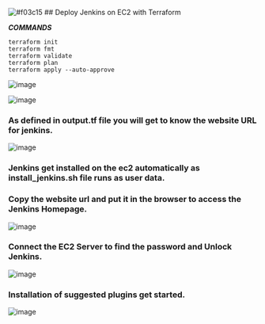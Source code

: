 ![#f03c15](https://www.iconsdb.com/icons/download/color/f03c15/circle-16.png) ## Deploy Jenkins on EC2 with Terraform

***COMMANDS***

`````
terraform init
terraform fmt
terraform validate
terraform plan
terraform apply --auto-approve
`````
![image](https://github.com/howdycloudyarsh/TIF_Sprint1/assets/133496386/6ee24d9f-9ea9-4cb8-97db-e0932038f259)

![image](https://github.com/howdycloudyarsh/TIF_Sprint1/assets/133496386/432d1941-364f-4031-a7ba-5a7d7b51ac24)

### As defined in output.tf file you will get to know the website URL for jenkins.

![image](https://github.com/howdycloudyarsh/TIF_Sprint1/assets/133496386/89f1948a-d683-48b4-9036-bfb930204c95)

### Jenkins get installed on the ec2 automatically as install_jenkins.sh file runs as user data.

### Copy the website url and put it in the browser to access the Jenkins Homepage.

![image](https://github.com/howdycloudyarsh/TIF_Sprint1/assets/133496386/dadc2784-c0ae-4a1c-80a7-fea66de42a6b)

### Connect the EC2 Server to find the password and Unlock Jenkins.

![image](https://github.com/howdycloudyarsh/TIF_Sprint1/assets/133496386/b20072b0-7e6e-4e31-a212-506ccad183f6)

### Installation of suggested plugins get started.

![image](https://github.com/howdycloudyarsh/TIF_Sprint1/assets/133496386/7ab23a14-3d1f-44a8-a512-7bcc0625723b)





